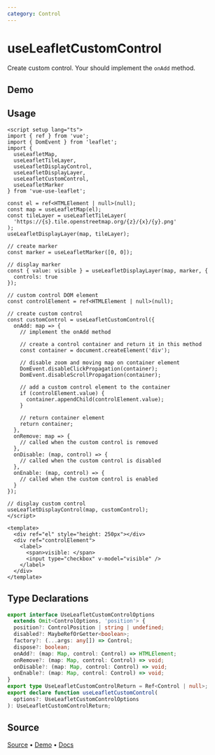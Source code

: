 ```yaml
---
category: Control
---
```


# useLeafletCustomControl

Create custom control. Your should implement the `onAdd` method.



## Demo

<ClientOnly>
  <Demo name="useLeafletCustomControl" source-url="https://github.com/nikolaynau/vue-use-leaflet/blob/master/src/useLeafletCustomControl/demo.vue" />
</ClientOnly>

## Usage

```vue
<script setup lang="ts">
import { ref } from 'vue';
import { DomEvent } from 'leaflet';
import {
  useLeafletMap,
  useLeafletTileLayer,
  useLeafletDisplayControl,
  useLeafletDisplayLayer,
  useLeafletCustomControl,
  useLeafletMarker
} from 'vue-use-leaflet';

const el = ref<HTMLElement | null>(null);
const map = useLeafletMap(el);
const tileLayer = useLeafletTileLayer(
  'https://{s}.tile.openstreetmap.org/{z}/{x}/{y}.png'
);
useLeafletDisplayLayer(map, tileLayer);

// create marker
const marker = useLeafletMarker([0, 0]);

// display marker
const { value: visible } = useLeafletDisplayLayer(map, marker, {
  controls: true
});

// custom control DOM element
const controlElement = ref<HTMLElement | null>(null);

// create custom control
const customControl = useLeafletCustomControl({
  onAdd: map => {
    // implement the onAdd method

    // create a control container and return it in this method
    const container = document.createElement('div');

    // disable zoom and moving map on container element
    DomEvent.disableClickPropagation(container);
    DomEvent.disableScrollPropagation(container);

    // add a custom control element to the container
    if (controlElement.value) {
      container.appendChild(controlElement.value);
    }

    // return container element
    return container;
  },
  onRemove: map => {
    // called when the custom control is removed
  },
  onDisable: (map, control) => {
    // called when the custom control is disabled
  },
  onEnable: (map, control) => {
    // called when the custom control is enabled
  }
});

// display custom control
useLeafletDisplayControl(map, customControl);
</script>

<template>
  <div ref="el" style="height: 250px"></div>
  <div ref="controlElement">
    <label>
      <span>visible: </span>
      <input type="checkbox" v-model="visible" />
    </label>
  </div>
</template>
```

## Type Declarations

```ts
export interface UseLeafletCustomControlOptions
  extends Omit<ControlOptions, 'position'> {
  position?: ControlPosition | string | undefined;
  disabled?: MaybeRefOrGetter<boolean>;
  factory?: (...args: any[]) => Control;
  dispose?: boolean;
  onAdd?: (map: Map, control: Control) => HTMLElement;
  onRemove?: (map: Map, control: Control) => void;
  onDisable?: (map: Map, control: Control) => void;
  onEnable?: (map: Map, control: Control) => void;
}
export type UseLeafletCustomControlReturn = Ref<Control | null>;
export declare function useLeafletCustomControl(
  options?: UseLeafletCustomControlOptions
): UseLeafletCustomControlReturn;
```

## Source

[Source](https://github.com/nikolaynau/vue-use-leaflet/blob/master/src/useLeafletCustomControl/index.ts) • [Demo](https://github.com/nikolaynau/vue-use-leaflet/blob/master/src/useLeafletCustomControl/demo.vue) • [Docs](https://github.com/nikolaynau/vue-use-leaflet/blob/master/src/useLeafletCustomControl/index.md)
